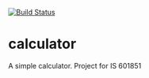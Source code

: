 [![Build Status](https://travis-ci.org/loagsword/calculator.svg?branch=dev)](https://travis-ci.org/loagsword/calculator)
# calculator
A simple calculator. Project for IS 601851

